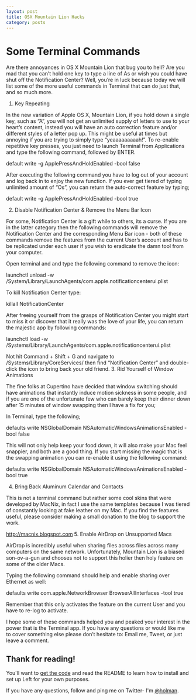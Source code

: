 ```yaml
---
layout: post
title: OSX Mountain Lion Hacks
category: posts
---
```

Some Terminal Commands
======================

Are there annoyances in OS X Mountain Lion that bug you to hell? Are you mad that you can’t hold one key to type a line of As or wish you could have shut off the Notification Center? Well, you’re in luck because today we will list some of the more useful commands in Terminal that can do just that, and so much more.

1. Key Repeating

In the new variation of Apple OS X, Mountain Lion, if you hold down a single key, such as “A”, you will not get an unlimited supply of letters to use to your heart’s content, instead you will have an auto correction feature and/or different styles of a letter pop up. This might be useful at times but annoying if you are trying to simply type “yeaaaaaaaaah!”. To re-enable repetitive key presses, you just need to launch Terminal from Applications and type the following command, followed by ENTER.

default write -g ApplePressAndHoldEnabled -bool false

After executing the following command you have to log out of your account and log back in to enjoy the new function. If you ever get tiered of typing unlimited amount of “Os”, you can return the auto-correct feature by typing;

default write -g ApplePressAndHoldEnabled -bool true

2. Disable Notification Center & Remove the Menu Bar Icon

For some, Notification Center is a gift while to others, its a curse. If you are in the latter category then the following commands will remove the Notification Center and the corresponding Menu Bar icon - both of these commands remove the features from the current User’s account and has to be replicated under each user if you wish to eradicate the damn tool from your computer.

Open terminal and and type the following command to remove the icon:

launchctl unload -w /System/Library/LaunchAgents/com.apple.notificationcenterui.plist

To kill Notification Center type:

killall NotificationCenter

After freeing yourself from the grasps of Notification Center you might start to miss it or discover that it really was the love of your life, you can return the majestic app by following commands:

launchctl load -w /Systems/Library/LaunchAgents/com.apple.notificationcenterui.plist

Not hit Command + Shift + G and navigate to /Systems/Library/CoreServices/ then find “Notification Center” and double-click the icon to bring back your old friend.
3. Rid Yourself of Window Animations

The fine folks at Cupertino have decided that window switching should have animations that instantly induce motion sickness in some people, and if you are one of the unfortunate few who can barely keep their dinner down after 15 minutes of window swapping then I have a fix for you;

In Terminal, type the following;

defaults write NSGlobalDomain NSAutomaticWindowsAnimationsEnabled - bool false

This will not only help keep your food down, it will also make your Mac feel snappier, and both are a good thing. If you start missing the magic that is the swapping animation you can re-enable it using the following command:

defaults write NSGlobalDomain NSAutomaticWindowsAnimationsEnabled - bool true

4. Bring Back Aluminum Calendar and Contacts

This is not a terminal command but rather some cool skins that were developed by MacNix, in fact I  use the same templates because I was tiered of constantly looking at fake leather on my Mac. If you find the features useful, please consider making a small donation to the blog to support the work.

http://macnix.blogspot.com
5. Enable AirDrop on Unsupported Macs

AirDrop is incredibly useful when sharing files across files across many computers on the same network. Unfortunately, Mountain Lion is a biased son-ov-a-gun and chooses not to support this holier then holy feature on some of the older Macs.

Typing the following command should help and enable sharing over Ethernet as well:

defaults write com.apple.NetworkBrowser BrowserAllInterfaces -tool true

Remember that this only activates the feature on the current User and you have to re-log to activate.

I hope some of these commands helped you and peaked your interest in the power that is the Terminal app. If you have any questions or would like me to cover something else please don’t hesitate to: Email me, Tweet, or just leave a comment.

Thank for reading!
---

You'll want to [get the code][left] and read the README to learn how to
install and set up Left for your own purposes.

If you have any questions, follow and ping me on Twitter- I'm
[@holman][twitter].

[jekyll]: https://github.com/mojombo/jekyll
[zh]: http://zachholman.com
[left]: https://github.com/holman/left#readme
[twitter]: https://twitter.com/holman

